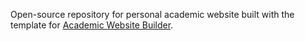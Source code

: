 Open-source repository for personal academic website built with the template for [Academic Website Builder](https://sourcethemes.com/academic/).
